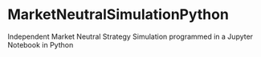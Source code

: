 # MarketNeutralSimulationPython
Independent Market Neutral Strategy Simulation programmed in a Jupyter Notebook in Python 
